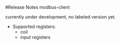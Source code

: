 #Release Notes modbus-client

currently under development, no labeled version yet.

 * Supported registers:
   * coil
   * input registers